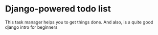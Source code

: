 # Django-powered todo list

This task manager helps you to get things done. And also, is a quite good django intro for beginners
